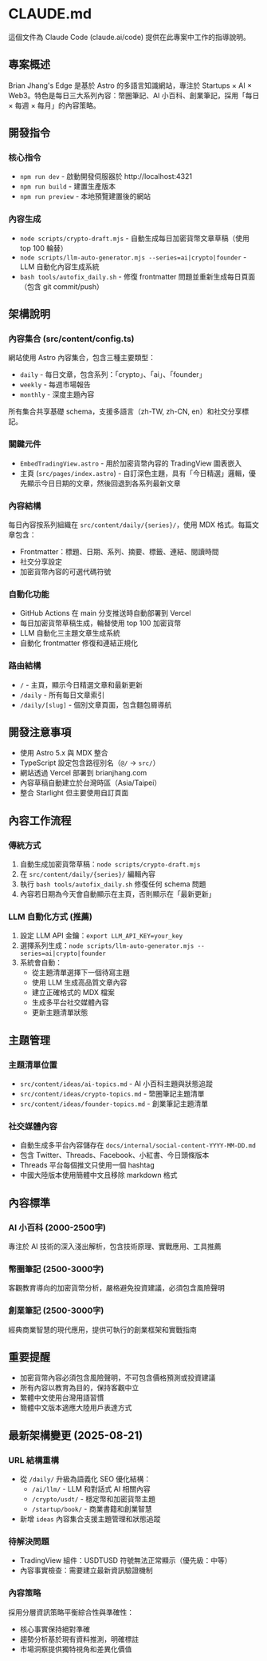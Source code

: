 # CLAUDE.md

這個文件為 Claude Code (claude.ai/code) 提供在此專案中工作的指導說明。

## 專案概述

Brian Jhang's Edge 是基於 Astro 的多語言知識網站，專注於 Startups × AI × Web3。特色是每日三大系列內容：幣圈筆記、AI 小百科、創業筆記，採用「每日 × 每週 × 每月」的內容策略。

## 開發指令

### 核心指令
- `npm run dev` - 啟動開發伺服器於 http://localhost:4321
- `npm run build` - 建置生產版本
- `npm run preview` - 本地預覽建置後的網站

### 內容生成
- `node scripts/crypto-draft.mjs` - 自動生成每日加密貨幣文章草稿（使用 top 100 輪替）
- `node scripts/llm-auto-generator.mjs --series=ai|crypto|founder` - LLM 自動化內容生成系統
- `bash tools/autofix_daily.sh` - 修復 frontmatter 問題並重新生成每日頁面（包含 git commit/push）

## 架構說明

### 內容集合 (src/content/config.ts)
網站使用 Astro 內容集合，包含三種主要類型：
- `daily` - 每日文章，包含系列：「crypto」、「ai」、「founder」
- `weekly` - 每週市場報告
- `monthly` - 深度主題內容

所有集合共享基礎 schema，支援多語言（zh-TW, zh-CN, en）和社交分享標記。

### 關鍵元件
- `EmbedTradingView.astro` - 用於加密貨幣內容的 TradingView 圖表嵌入
- 主頁 (`src/pages/index.astro`) - 自訂深色主題，具有「今日精選」邏輯，優先顯示今日日期的文章，然後回退到各系列最新文章

### 內容結構
每日內容按系列組織在 `src/content/daily/{series}/`，使用 MDX 格式。每篇文章包含：
- Frontmatter：標題、日期、系列、摘要、標籤、連結、閱讀時間
- 社交分享設定
- 加密貨幣內容的可選代碼符號

### 自動化功能
- GitHub Actions 在 main 分支推送時自動部署到 Vercel
- 每日加密貨幣草稿生成，輪替使用 top 100 加密貨幣
- LLM 自動化三主題文章生成系統
- 自動化 frontmatter 修復和連結正規化

### 路由結構
- `/` - 主頁，顯示今日精選文章和最新更新
- `/daily` - 所有每日文章索引
- `/daily/[slug]` - 個別文章頁面，包含麵包屑導航

## 開發注意事項

- 使用 Astro 5.x 與 MDX 整合
- TypeScript 設定包含路徑別名（`@/` → `src/`）
- 網站透過 Vercel 部署到 brianjhang.com
- 內容草稿自動建立於台灣時區（Asia/Taipei）
- 整合 Starlight 但主要使用自訂頁面

## 內容工作流程

### 傳統方式
1. 自動生成加密貨幣草稿：`node scripts/crypto-draft.mjs`
2. 在 `src/content/daily/{series}/` 編輯內容
3. 執行 `bash tools/autofix_daily.sh` 修復任何 schema 問題
4. 內容若日期為今天會自動顯示在主頁，否則顯示在「最新更新」

### LLM 自動化方式 (推薦)
1. 設定 LLM API 金鑰：`export LLM_API_KEY=your_key`
2. 選擇系列生成：`node scripts/llm-auto-generator.mjs --series=ai|crypto|founder`
3. 系統會自動：
   - 從主題清單選擇下一個待寫主題
   - 使用 LLM 生成高品質文章內容
   - 建立正確格式的 MDX 檔案
   - 生成多平台社交媒體內容
   - 更新主題清單狀態

## 主題管理

### 主題清單位置
- `src/content/ideas/ai-topics.md` - AI 小百科主題與狀態追蹤
- `src/content/ideas/crypto-topics.md` - 幣圈筆記主題清單
- `src/content/ideas/founder-topics.md` - 創業筆記主題清單

### 社交媒體內容
- 自動生成多平台內容儲存在 `docs/internal/social-content-YYYY-MM-DD.md`
- 包含 Twitter、Threads、Facebook、小紅書、今日頭條版本
- Threads 平台每個推文只使用一個 hashtag
- 中國大陸版本使用簡體中文且移除 markdown 格式

## 內容標準

### AI 小百科 (2000-2500字)
專注於 AI 技術的深入淺出解析，包含技術原理、實戰應用、工具推薦

### 幣圈筆記 (2500-3000字)  
客觀教育導向的加密貨幣分析，嚴格避免投資建議，必須包含風險聲明

### 創業筆記 (2500-3000字)
經典商業智慧的現代應用，提供可執行的創業框架和實戰指南

## 重要提醒

- 加密貨幣內容必須包含風險聲明，不可包含價格預測或投資建議
- 所有內容以教育為目的，保持客觀中立
- 繁體中文使用台灣用語習慣
- 簡體中文版本適應大陸用戶表達方式

## 最新架構變更 (2025-08-21)

### URL 結構重構
- 從 `/daily/` 升級為語義化 SEO 優化結構：
  - `/ai/llm/` - LLM 和對話式 AI 相關內容
  - `/crypto/usdt/` - 穩定幣和加密貨幣主題  
  - `/startup/book/` - 商業書籍和創業智慧
- 新增 `ideas` 內容集合支援主題管理和狀態追蹤

### 待解決問題
- TradingView 組件：USDTUSD 符號無法正常顯示（優先級：中等）
- 內容事實檢查：需要建立最新資訊驗證機制

### 內容策略
採用分層資訊策略平衡綜合性與準確性：
- 核心事實保持絕對準確
- 趨勢分析基於現有資料推測，明確標註
- 市場洞察提供獨特視角和差異化價值